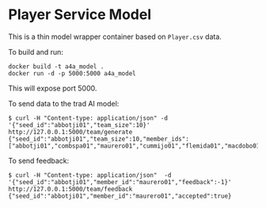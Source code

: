 # Player Service Model

This is a thin model wrapper container based on `Player.csv` data. 

To build and run:
```shell
docker build -t a4a_model .
docker run -d -p 5000:5000 a4a_model
```

This will expose port 5000.

To send data to the trad AI model:
```shell
$ curl -H "Content-type: application/json" -d '{"seed_id":"abbotji01","team_size":10}' http://127.0.0.1:5000/team/generate
{"seed_id":"abbotji01","team_size":10,"member_ids":["abbotji01","combspa01","maurero01","cummijo01","flemida01","macdobo01","eddych01","morriha02","mcgrifr01","blossgr01"]}
```

To send feedback:
```shell
$ curl -H "Content-type: application/json"  -d '{"seed_id":"abbotji01","member_id":"maurero01","feedback":-1}' http://127.0.0.1:5000/team/feedback 
{"seed_id":"abbotji01","member_id":"maurero01","accepted":true}
```